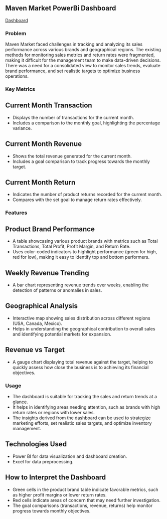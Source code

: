 ## Maven Market PowerBi Dashboard
[Dashboard]()

### Problem
Maven Market faced challenges in tracking and analyzing its sales performance across various brands and geographical regions.
The existing methods for monitoring sales metrics and return rates were fragmented, making it difficult for the management team to 
make data-driven decisions. There was a need for a consolidated view to monitor sales trends, evaluate brand performance, and set
realistic targets to optimize business operations.

### Key Metrics
## Current Month Transaction

- Displays the number of transactions for the current month.
- Includes a comparison to the monthly goal, highlighting the percentage variance.
  
## Current Month Revenue

- Shows the total revenue generated for the current month.
- Includes a goal comparison to track progress towards the monthly target.
  
## Current Month Return

- Indicates the number of product returns recorded for the current month.
- Compares with the set goal to manage return rates effectively.

  
### Features
## Product Brand Performance

- A table showcasing various product brands with metrics such as Total Transactions, Total Profit, Profit Margin, and Return Rate.
- Uses color-coded indicators to highlight performance (green for high, red for low), making it easy to identify top and bottom performers.
  
## Weekly Revenue Trending

- A bar chart representing revenue trends over weeks, enabling the detection of patterns or anomalies in sales.
  
## Geographical Analysis

- Interactive map showing sales distribution across different regions (USA, Canada, Mexico).
- Helps in understanding the geographical contribution to overall sales and identifying potential markets for expansion.
  
## Revenue vs Target

- A gauge chart displaying total revenue against the target, helping to quickly assess how close the business is to achieving its financial objectives.
  
### Usage
- The dashboard is suitable for tracking the sales and return trends at a glance.
- It helps in identifying areas needing attention, such as brands with high return rates or regions with lower sales.
- The insights derived from the dashboard can be used to strategize marketing efforts, set realistic sales targets, and optimize inventory management.
  
## Technologies Used
- Power BI for data visualization and dashboard creation.
- Excel for data preprocessing.
  
## How to Interpret the Dashboard
- Green cells in the product brand table indicate favorable metrics, such as higher profit margins or lower return rates.
- Red cells indicate areas of concern that may need further investigation.
- The goal comparisons (transactions, revenue, returns) help monitor progress towards monthly objectives.
